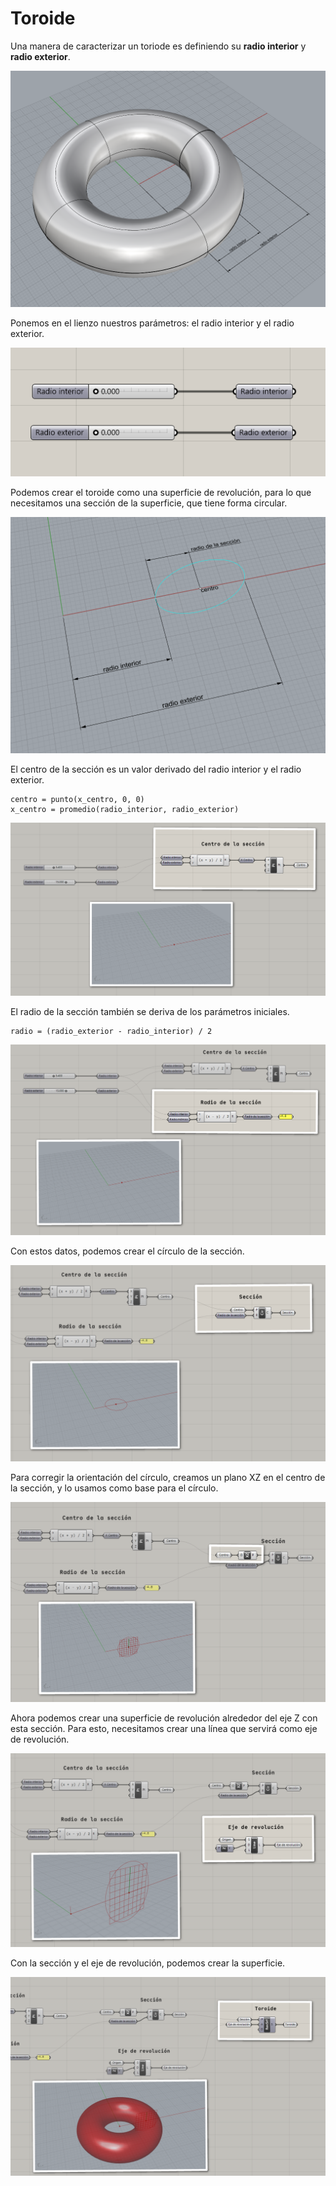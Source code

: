 # Toroide

Una manera de caracterizar un toriode es definiendo su **radio interior**
y **radio exterior**.

![Parámetros de un toroide](./figuras/01-toriode.png)

Ponemos en el lienzo nuestros parámetros: el radio interior
y el radio exterior.

![Parámetros del toroide](./figuras/02-toriode.png)

Podemos crear el toroide como una superficie de revolución,
para lo que necesitamos una sección de la superficie,
que tiene forma circular.

![Sección del toroide](./figuras/03-toroide.png)

El centro de la sección es un valor derivado del radio interior
y el radio exterior.

```
centro = punto(x_centro, 0, 0)
x_centro = promedio(radio_interior, radio_exterior)
```

![Centro de la sección](./figuras/04-toroide.png)

El radio de la sección también se deriva de los parámetros iniciales.

```
radio = (radio_exterior - radio_interior) / 2
```

![Radio de la sección](./figuras/05-toroide.png)

Con estos datos, podemos crear el círculo de la sección.

![Sección del toroide](./figuras/06-toroide.png)

Para corregir la orientación del círculo,
creamos un plano XZ en el centro de la sección,
y lo usamos como base para el círculo.

![Orientación de la sección del toroide](./figuras/07-toroide.png)

Ahora podemos crear una superficie de revolución alrededor del eje Z
con esta sección. Para esto, necesitamos crear una línea que servirá como
eje de revolución.

![Eje de revolución](./figuras/08-toroide.png)

Con la sección y el eje de revolución, podemos crear la superficie.

![Toroide](./figuras/09-toroide.png)
